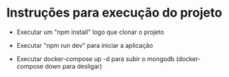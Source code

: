 # Instruções para execução do projeto

- Executar um "npm install" logo que clonar o projeto

- Executar "npm run dev" para iniciar a aplicação

- Executar docker-compose up -d para subir o mongodb (docker-compose down para desligar)
